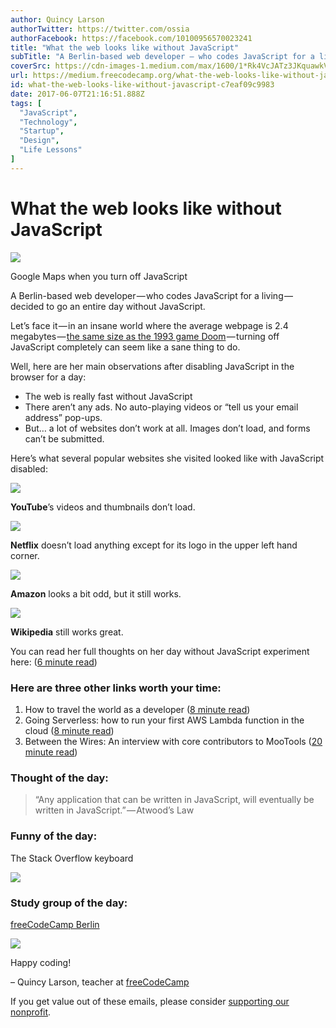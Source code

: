```yaml
---
author: Quincy Larson
authorTwitter: https://twitter.com/ossia
authorFacebook: https://facebook.com/10100956570023241
title: "What the web looks like without JavaScript"
subTitle: "A Berlin-based web developer — who codes JavaScript for a living — decided to go an entire day without JavaScript...."
coverSrc: https://cdn-images-1.medium.com/max/1600/1*Rk4VcJATz3JKquawkVYyGw.png
url: https://medium.freecodecamp.org/what-the-web-looks-like-without-javascript-c7eaf09c9983
id: what-the-web-looks-like-without-javascript-c7eaf09c9983
date: 2017-06-07T21:16:51.888Z
tags: [
  "JavaScript",
  "Technology",
  "Startup",
  "Design",
  "Life Lessons"
]
---
```

# What the web looks like without JavaScript



![](https://cdn-images-1.medium.com/max/1600/1*Rk4VcJATz3JKquawkVYyGw.png)

Google Maps when you turn off JavaScript



A Berlin-based web developer — who codes JavaScript for a living — decided to go an entire day without JavaScript.

Let’s face it — in an insane world where the average webpage is 2.4 megabytes — [the same size as the 1993 game Doom](https://fcc.im/2rClKqV) — turning off JavaScript completely can seem like a sane thing to do.

Well, here are her main observations after disabling JavaScript in the browser for a day:

*   The web is really fast without JavaScript
*   There aren’t any ads. No auto-playing videos or “tell us your email address” pop-ups.
*   But… a lot of websites don’t work at all. Images don’t load, and forms can’t be submitted.

Here’s what several popular websites she visited looked like with JavaScript disabled:



![](https://cdn-images-1.medium.com/max/1600/1*IzxiF7SmofxHzO-x8i6hIA.png)



**YouTube**’s videos and thumbnails don’t load.



![](https://cdn-images-1.medium.com/max/1600/1*DdFofZy7M4X5IHSawfMXAw.png)



**Netflix** doesn’t load anything except for its logo in the upper left hand corner.



![](https://cdn-images-1.medium.com/max/1600/1*a8Z076Uagcwi2srt-_2orA.png)



**Amazon** looks a bit odd, but it still works.



![](https://cdn-images-1.medium.com/max/1600/1*nVXEDZBvxZ8_TUcunna4sA.png)



**Wikipedia** still works great.

You can read her full thoughts on her day without JavaScript experiment here: ([6 minute read](https://fcc.im/2sEuawe))

### Here are three other links worth your time:

1.  How to travel the world as a developer ([8 minute read](https://fcc.im/2rWzCwH))
2.  Going Serverless: how to run your first AWS Lambda function in the cloud ([8 minute read](https://fcc.im/2r3n5YW))
3.  Between the Wires: An interview with core contributors to MooTools ([20 minute read](https://fcc.im/2rWvGMd))

### Thought of the day:

> “Any application that can be written in JavaScript, will eventually be written in JavaScript.” — Atwood’s Law

### Funny of the day:

The Stack Overflow keyboard



![](https://cdn-images-1.medium.com/max/1600/1*yRJW0xMlflIPg39TZAuYDw.jpeg)



### Study group of the day:

[freeCodeCamp Berlin](https://fcc.im/2r2VeYY)



![](https://cdn-images-1.medium.com/max/1600/1*3opmFPxeUqY_kkYE8jAMEA.jpeg)



Happy coding!

– Quincy Larson, teacher at [freeCodeCamp](http://bit.ly/2j7Q1dN)

If you get value out of these emails, please consider [supporting our nonprofit](http://bit.ly/donate-to-fcc).








